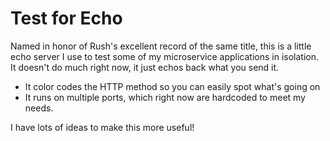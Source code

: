 # Test for Echo
Named in honor of Rush's excellent record of the same title, this is a little echo server I use to test some of my microservice applications in isolation.  It doesn't do much right now, it just echos back what you send it. 
* It color codes the HTTP method so you can easily spot what's going on
* It runs on multiple ports, which right now are hardcoded to meet my needs.

I have lots of ideas to make this more useful!